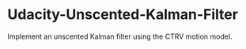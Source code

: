 # Udacity-Unscented-Kalman-Filter
 Implement an unscented Kalman filter using the CTRV motion model. 
